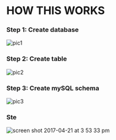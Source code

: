 <h1> HOW THIS WORKS </h1>
<h3> Step 1: Create database </h3>

![pic1](https://cloud.githubusercontent.com/assets/13081907/25102007/5b69bab8-236b-11e7-8f94-607eb867b31a.jpg)

<h3> Step 2: Create table </h3>

![pic2](https://cloud.githubusercontent.com/assets/13081907/25102040/7e39b142-236b-11e7-90bb-4581dca7effd.jpg)

<h3> Step 3: Create mySQL schema </h3>

![pic3](https://cloud.githubusercontent.com/assets/13081907/25102059/9eeb2fb0-236b-11e7-9365-a7ce4a42e163.jpg)

<h3> Ste </h3>

![screen shot 2017-04-21 at 3 53 33 pm](https://cloud.githubusercontent.com/assets/13081907/25298554/bef8165a-26aa-11e7-9749-1ce58457fd94.jpg)
